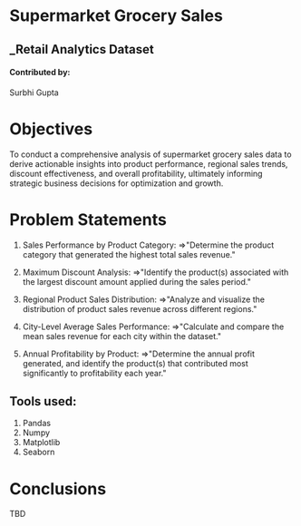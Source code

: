# Supermarket Grocery Sales
## _Retail Analytics Dataset

#### Contributed by:
Surbhi Gupta

# Objectives 
To conduct a comprehensive analysis of supermarket grocery sales data to derive actionable insights into product performance, regional sales trends, discount effectiveness, and overall profitability, ultimately informing strategic business decisions for optimization and growth.

# Problem Statements

1. Sales Performance by Product Category:
⇒"Determine the product category that generated the highest total sales revenue."
2. Maximum Discount Analysis:
⇒"Identify the product(s) associated with the largest discount amount applied during the sales period."
3. Regional Product Sales Distribution:
⇒"Analyze and visualize the distribution of product sales revenue across different regions."
4. City-Level Average Sales Performance:
⇒"Calculate and compare the mean sales revenue for each city within the dataset."

5. Annual Profitability by Product:
⇒"Determine the annual profit generated, and identify the product(s) that contributed most significantly to profitability each year."
 

## Tools used:
1. Pandas
2. Numpy
3. Matplotlib
4. Seaborn

# Conclusions
TBD

